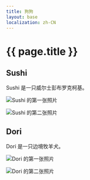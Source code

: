 ```yaml
---
title: 狗狗
layout: base
localization: zh-CN
---
```


# {{ page.title }}

## Sushi

Sushi 是一只威尔士彭布罗克柯基。

![Sushi 的第一张照片](/dogs/$/sushi.1.jpg)

![Sushi 的第二张照片](/dogs/$/sushi.2.jpg)

## Dori

Dori 是一只边境牧羊犬。

![Dori 的第一张照片](/dogs/$/dori.1.jpg)

![Dori 的第二张照片](/dogs/$/dori.2.jpg)
